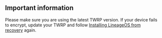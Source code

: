 ## Important information

Please make sure you are using the latest TWRP version. If your device fails to encrypt, update your TWRP and follow [Installing LineageOS from recovery](https://wiki.lineageos.org/devices/a5y17lte/install#installing-lineageos-from-recovery) again.
